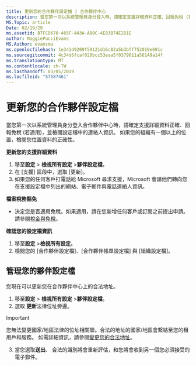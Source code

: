 ```yaml
---
title: 更新您的合作夥伴設定檔 | 合作夥伴中心
description: 當您第一次以系統管理員身分登入時，請確定支援詳細資料正確、回報免稅 (若適用)，並檢閱設定檔中的連絡人資訊。
MS.Topic: article
Date: 02/19/29
ms.assetid: B7FCD670-465F-443A-A80C-4E83B74E2D1E
author: MaggiePucciEvans
MS.Author: evansma
ms.openlocfilehash: 1e341d9209f59121d16c82a5b3bff752019e691c
ms.sourcegitcommit: 4c34d6fcaf020bcc53eaa5f0379011a56149a14f
ms.translationtype: MT
ms.contentlocale: zh-TW
ms.lasthandoff: 03/05/2019
ms.locfileid: "57587461"
---
```

# <a name="update-your-partner-profile"></a>更新您的合作夥伴設定檔


當您第一次以系統管理員身分登入合作夥伴中心時，請確定支援詳細資料正確、回報免稅 (若適用)，並檢閱設定檔中的連絡人資訊。 如果您的組織有一個以上的位置，檢閱您位置資料的正確性。

**更新您的支援詳細資料**

1.  移至**設定** &gt; **檢視所有設定** &gt;**夥伴設定檔**。
2.  在 \[支援\] 區段中，選取 \[更新\]。
3.  如果您的任何客戶打電話給 Microsoft 尋求支援，Microsoft 會請他們轉向您在支援設定檔中列出的網站、電子郵件與電話連絡人資訊。

**檔案稅務豁免**

-   決定您是否適用免稅。如果適用，請在您新增任何客戶或訂閱之前提出申請。 請參閱[稅金與免稅](tax-and-tax-exemptions.md)。

**確認您的設定檔資訊**

1.  移至**設定** &gt;**檢視所有設定**。 
2.  檢閱您的 \[合作夥伴設定檔\]、\[合作夥伴帳單設定檔\] 與 \[組織設定檔\]。

## <a name="manage-your-partner-profile"></a>管理您的夥伴設定檔 

您現在可以更新您在合作夥伴中心上的合法地址。

1. 移至**設定** &gt; **檢視所有設定** &gt;**夥伴設定檔**。
2. 選取 **更新**法律位址旁邊。 

>[!Important]
>您無法變更國家/地區法律的位址相關聯。合法的地址的國家/地區會繫結至您的租用戶和服務。 如需詳細資訊，請參閱[變更您的合法地址](https://docs.microsoft.com/office365/admin/manage/change-address-contact-and-more?view=o365-worldwide)。

3. 當您選取**送出**、 合法的識別將會重新評估，和您將會收到另一個您必須接受的電子郵件。



 



